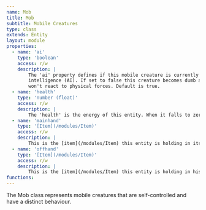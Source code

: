 ```yaml
---
name: Mob
title: Mob
subtitle: Mobile Creatures
type: class
extends: Entity
layout: module
properties:
  - name: 'ai'
    type: 'boolean'
    access: r/w
    description: |
        The 'ai' property defines if this mobile creature is currently controlled by its artificial
        intelligence (AI). If set to false this creature becomes dumb and just stands around. It even
        won't react to physical forces. Default is true.
  - name: 'health'
    type: 'number (float)'
    access: r/w
    description: |
        The 'health' is the energy of this entity. When it falls to zero this entity dies.
  - name: 'mainhand'
    type: '[Item](/modules/Item)'
    access: r/w
    description: |
        This is the [item](/modules/Item) this entity is holding in its main hand.
  - name: 'offhand'
    type: '[Item](/modules/Item)'
    access: r/w
    description: |
        This is the [item](/modules/Item) this entity is holding in his off hand.
functions:
---
```


The <span class="notranslate">Mob</span> class represents mobile creatures that are
self-controlled and have a distinct behaviour.

